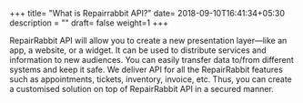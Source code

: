 +++
title= "What is Repairrabbit API?"
date= 2018-09-10T16:41:34+05:30
description = ""
draft= false
weight=1
+++

RepairRabbit API will allow you to create a new presentation layer—like an app, a website, or a widget. It can be used to distribute services and information to new audiences. You can easily transfer data to/from different systems and keep it safe. We deliver API for all the RepairRabbit features such as appointments, tickets, inventory, invoice, etc. Thus, you can create a customised solution on top of RepairRabbit API in a secured manner.